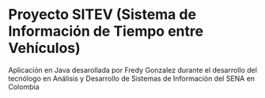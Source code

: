 # Proyecto SITEV (Sistema de Información de Tiempo entre Vehículos)

Aplicación en Java desarollada por Fredy Gonzalez durante el desarrollo del tecnólogo en Análisis y Desarrollo de Sistemas de Información del SENA en Colombia
